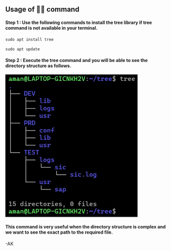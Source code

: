 <!-- Author: Aman Kumar -->
<!-- Created On : 16-09-2025 -->
<!-- This markdown file displays the usage of tree command.-->
<!---->
## Usage of :deciduous_tree::evergreen_tree: command 

#### Step 1 : Use the following commands to install the tree library if tree command is not available in your terminal.
```
sudo apt install tree
```
```
sudo apt update
```
#### Step 2 : Execute the tree command and you will be able to see the directory structure as follows.
![](https://github.com/amancs1422/Practice_Shell_Scripting/blob/29d7a59122f37eb85ce43aec37d5437087783955/Images/tree1.jpg)<br>

#### This command is very useful when the directory structure is complex and we want to see the exact path to the required file.

-AK
<!---->
<!---->
<!-- End of File -->